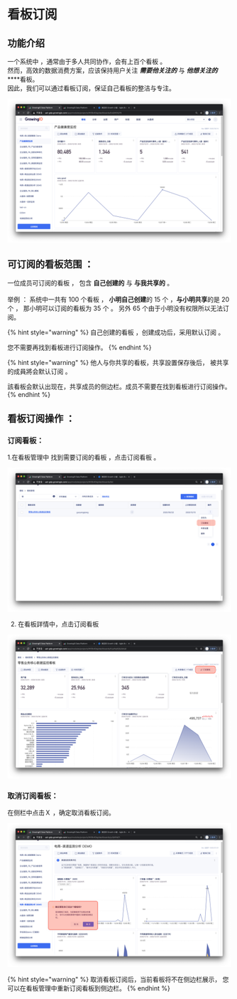 # 看板订阅

## 功能介绍

一个系统中 ，通常由于多人共同协作，会有上百个看板 。  
然而，高效的数据消费方案，应该保持用户关注  _**需要他关注的**_ 与 _**他想关注的**_ ****看板。  
因此，我们可以通过看板订阅，保证自己看板的整洁与专注。

![](../../../.gitbook/assets/ying-mu-jie-tu-20201210-xia-wu-2.50.53.png)

## 可订阅的看板范围  ：

一位成员可订阅的看板 ， 包含 **自己创建的** 与 **与我共享的** 。    
‌  
举例 ： 系统中一共有 100 个看板 ， **小明自己创建**的 15 个 ，**与小明共享**的是 20 个 ， 那小明可以订阅的看板为 35 个 。   另外 65 个由于小明没有权限所以无法订阅。

{% hint style="warning" %}
自己创建的看板 ，创建成功后，采用默认订阅 。

您不需要再找到看板进行订阅操作。
{% endhint %}

{% hint style="warning" %}
他人与你共享的看板，共享設置保存後后， 被共享的成員將会默认订阅 。 

該看板会默认出现在，共享成员的侧边栏。成员不需要在找到看板进行订阅操作。
{% endhint %}



## 看板订阅操作 ：



### 订阅看板：

1.在看板管理中 找到需要订阅的看板 ，点击订阅看板 。

![](../../../.gitbook/assets/ying-mu-jie-tu-20201210-xia-wu-2.54.22.png)

2. 在看板詳情中，点击订阅看板

![](../../../.gitbook/assets/ying-mu-jie-tu-20201210-xia-wu-2.54.13.png)

### 取消订阅看板：

在侧栏中点击Ｘ ，确定取消看板订阅。

![](../../../.gitbook/assets/ying-mu-jie-tu-20201210-xia-wu-2.55.43.png)

{% hint style="warning" %}
取消看板订阅后，当前看板将不在侧边栏展示， 您可以在看板管理中重新订阅看板到侧边栏。
{% endhint %}


